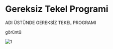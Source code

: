 # Gereksiz Tekel Programi
 
ADI ÜSTÜNDE GEREKSİZ TEKEL PROGRAMI

görüntü

![1](https://user-images.githubusercontent.com/12397945/95688948-60eeab00-0c16-11eb-8de5-fbf3e935ebfe.PNG)
